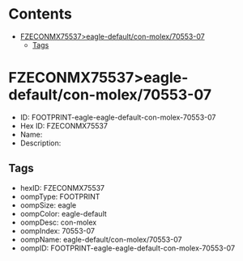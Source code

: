 



Contents
========

* [FZECONMX75537>eagle-default/con-molex/70553-07](#fzeconmx75537eagle-defaultcon-molex70553-07)
	* [Tags](#tags)

# FZECONMX75537>eagle-default/con-molex/70553-07

- ID: FOOTPRINT-eagle-eagle-default-con-molex-70553-07
- Hex ID: FZECONMX75537
- Name: 
- Description: 

## Tags

- hexID: FZECONMX75537
- oompType: FOOTPRINT
- oompSize: eagle
- oompColor: eagle-default
- oompDesc: con-molex
- oompIndex: 70553-07
- oompName: eagle-default/con-molex/70553-07
- oompID: FOOTPRINT-eagle-eagle-default-con-molex-70553-07
